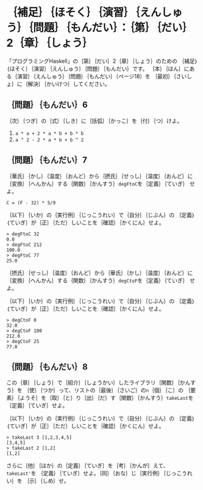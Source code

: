 ｛補足｝｛ほそく｝｛演習｝｛えんしゅう｝｛問題｝｛もんだい｝：｛第｝｛だい｝2｛章｝｛しょう｝
=============================================================================================

「プログラミングHaskell」の｛第｝｛だい｝2｛章｝｛しょう｝のための
｛補足｝｛ほそく｝｛演習｝｛えんしゅう｝｛問題｝｛もんだい｝です。
｛本｝｛ほん｝にある｛演習｝｛えんしゅう｝｛問題｝｛もんだい｝（ページ18）を
｛最初｝｛さいしょ｝に｛解決｝｛かいけつ｝してください。

｛問題｝｛もんだい｝6
---------------------

｛次｝｛つぎ｝の｛式｝｛しき｝に｛括弧｝｛かっこ｝を｛付｝｛つ｝けよ。

1. `a * a + 2 * a * b + b * b`
2. `a ^ 2 - 2 * a * b + b ^ 2`

｛問題｝｛もんだい｝7
---------------------

｛華氏｝｛かし｝｛温度｝｛おんど｝から｛摂氏｝｛せっし｝｛温度｝｛おんど｝に
｛変換｝｛へんかん｝する｛関数｝｛かんすう｝`degFtoC`を｛定義｝｛ていぎ｝
せよ。

    C = (F - 32) * 5/9

｛以下｝｛いか｝の｛実行例｝｛じっこうれい｝で｛自分｝｛じぶん｝の
｛定義｝｛ていぎ｝が｛正｝｛ただ｝しいことを｛確認｝｛かくにん｝せよ。

    > degFtoC 32
    0.0
    > degFtoC 212
    100.0
    > degFtoC 77
    25.0

｛摂氏｝｛せっし｝｛温度｝｛おんど｝から｛華氏｝｛かし｝｛温度｝｛おんど｝に
｛変換｝｛へんかん｝する｛関数｝｛かんすう｝`degCtoF`を｛定義｝｛ていぎ｝
せよ。

｛以下｝｛いか｝の｛実行例｝｛じっこうれい｝で｛自分｝｛じぶん｝の
｛定義｝｛ていぎ｝が｛正｝｛ただ｝しいことを｛確認｝｛かくにん｝せよ。

    > degCtoF 0
    32.0
    > degCtoF 100
    212.0
    > degCtoF 25
    77.0

｛問題｝｛もんだい｝8
---------------------

この｛章｝｛しょう｝で｛紹介｝｛しょうかい｝したライブラリ｛関数｝｛かんすう｝を
｛使｝｛つか｝って、リストの｛最後｝｛さいご｝の`n`｛個｝｛こ｝の
｛要素｝｛ようそ｝を｛取｝｛と｝り｛出｝｛だ｝す｛関数｝｛かんすう｝`takeLast`を
｛定義｝｛ていぎ｝せよ。

｛以下｝｛いか｝の｛実行例｝｛じっこうれい｝で｛自分｝｛じぶん｝の
｛定義｝｛ていぎ｝が｛正｝｛ただ｝しいことを｛確認｝｛かくにん｝せよ。

    > takeLast 3 [1,2,3,4,5]
    [3,4,5]
    > takeLast 2 [1,2]
    [1,2]

さらに｛他｝｛ほか｝の｛定義｝｛ていぎ｝を｛考｝｛かんが｝えて、`takeLast'`を
｛定義｝｛ていぎ｝せよ。｛同｝｛おな｝じ｛実行例｝｛じっこうれい｝を
｛示｝｛しめ｝せ。
